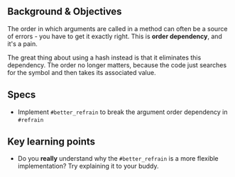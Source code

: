 ## Background & Objectives

The order in which arguments are called in a method can often be a source of errors - you have to get it exactly right. This is **order dependency**, and it's a pain.

The great thing about using a hash instead is that it eliminates this dependency. The order no longer matters, because the code just searches for the symbol and then takes its associated value.

## Specs

- Implement `#better_refrain` to break the argument order dependency in `#refrain`

## Key learning points

- Do you **really** understand why the `#better_refrain` is a more flexible implementation? Try explaining it to your buddy.